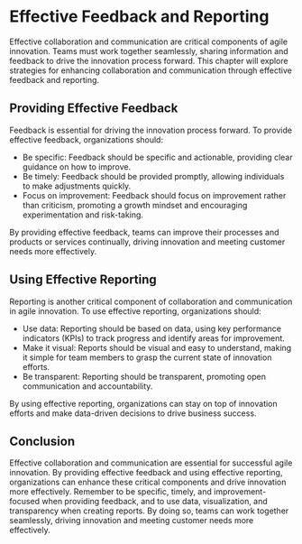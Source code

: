 # Effective Feedback and Reporting

Effective collaboration and communication are critical components of agile innovation. Teams must work together seamlessly, sharing information and feedback to drive the innovation process forward. This chapter will explore strategies for enhancing collaboration and communication through effective feedback and reporting.

Providing Effective Feedback
----------------------------

Feedback is essential for driving the innovation process forward. To provide effective feedback, organizations should:

* Be specific: Feedback should be specific and actionable, providing clear guidance on how to improve.
* Be timely: Feedback should be provided promptly, allowing individuals to make adjustments quickly.
* Focus on improvement: Feedback should focus on improvement rather than criticism, promoting a growth mindset and encouraging experimentation and risk-taking.

By providing effective feedback, teams can improve their processes and products or services continually, driving innovation and meeting customer needs more effectively.

Using Effective Reporting
-------------------------

Reporting is another critical component of collaboration and communication in agile innovation. To use effective reporting, organizations should:

* Use data: Reporting should be based on data, using key performance indicators (KPIs) to track progress and identify areas for improvement.
* Make it visual: Reports should be visual and easy to understand, making it simple for team members to grasp the current state of innovation efforts.
* Be transparent: Reporting should be transparent, promoting open communication and accountability.

By using effective reporting, organizations can stay on top of innovation efforts and make data-driven decisions to drive business success.

Conclusion
----------

Effective collaboration and communication are essential for successful agile innovation. By providing effective feedback and using effective reporting, organizations can enhance these critical components and drive innovation more effectively. Remember to be specific, timely, and improvement-focused when providing feedback, and to use data, visualization, and transparency when creating reports. By doing so, teams can work together seamlessly, driving innovation and meeting customer needs more effectively.
